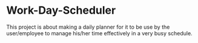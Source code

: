 # Work-Day-Scheduler

This project is about making a daily planner for it to be use by the user/employee to manage his/her time effectively in a very busy schedule. 
